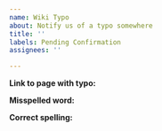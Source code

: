 ```yaml
---
name: Wiki Typo
about: Notify us of a typo somewhere
title: ''
labels: Pending Confirmation
assignees: ''

---
```


**Link to page with typo:**


**Misspelled word:**


**Correct spelling:**
